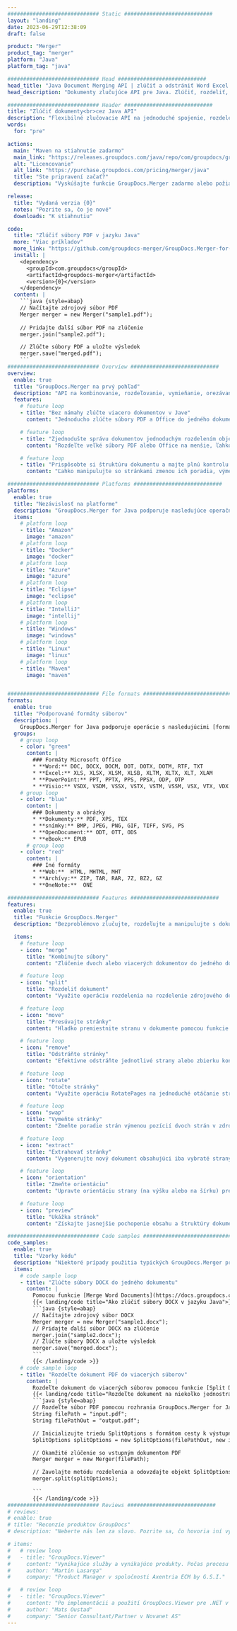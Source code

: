 ```yaml
---
############################# Static ############################
layout: "landing"
date: 2023-06-29T12:38:09
draft: false

product: "Merger"
product_tag: "merger"
platform: "Java"
platform_tag: "java"

############################# Head ############################
head_title: "Java Document Merging API | zlúčiť a odstrániť Word Excel PDF XPS EPUB"
head_description: "Dokumenty zlučujúce API pre Java. Zlúčiť, rozdeliť, vymeniť, zmeniť poradie a odstrániť strany formátov PDF, Microsoft Word, Excel, prezentácie, Visio, XPS a EPUB."

############################# Header ############################
title: "Zlúčiť dokumenty<br>cez Java API"
description: "Flexibilné zlučovacie API na jednoduché spojenie, rozdelenie alebo úpravu dokumentov PDF a Office"
words:
  for: "pre"

actions:
  main: "Maven na stiahnutie zadarmo"
  main_link: "https://releases.groupdocs.com/java/repo/com/groupdocs/groupdocs-merger/"
  alt: "Licencovanie"
  alt_link: "https://purchase.groupdocs.com/pricing/merger/java"
  title: "Ste pripravení začať?"
  description: "Vyskúšajte funkcie GroupDocs.Merger zadarmo alebo požiadajte o licenciu"

release:
  title: "Vydaná verzia {0}"
  notes: "Pozrite sa, čo je nové"
  downloads: "K stiahnutiu"

code:
  title: "Zlúčiť súbory PDF v jazyku Java"
  more: "Viac príkladov"
  more_link: "https://github.com/groupdocs-merger/GroupDocs.Merger-for-Java"
  install: |
    <dependency>
      <groupId>com.groupdocs</groupId>
      <artifactId>groupdocs-merger</artifactId>
      <version>{0}</version>
    </dependency>
  content: |
    ```java {style=abap}   
    // Načítajte zdrojový súbor PDF
    Merger merger = new Merger("sample1.pdf");
    
    // Pridajte ďalší súbor PDF na zlúčenie
    merger.join("sample2.pdf");

    // Zlúčte súbory PDF a uložte výsledok
    merger.save("merged.pdf");
    ```
############################# Overview ############################
overview:
  enable: true
  title: "GroupDocs.Merger na prvý pohľad"
  description: "API na kombinovanie, rozdeľovanie, vymieňanie, orezávanie alebo odstraňovanie dokumentov, snímok a diagramov v aplikáciách Java"
  features:
    # feature loop
    - title: "Bez námahy zlúčte viacero dokumentov v Jave"
      content: "Jednoducho zlúčte súbory PDF a Office do jedného dokumentu v jazyku Java, využite možnosti knižnice GroupDocs.Merger. Využite výhody jeho rozsiahlej podpory formátov, ktorá vám umožňuje bezproblémovo kombinovať rôzne typy súborov, čo vedie k pohodlnému a efektívnemu procesu spájania."

    # feature loop
    - title: "Zjednodušte správu dokumentov jednoduchým rozdelením objemných súborov"
      content: "Rozdeľte veľké súbory PDF alebo Office na menšie, ľahko ovládateľné časti. Môžete rozdeliť dokumenty na základe konkrétnych strán, rozsahov alebo dokonca extrahovať jednotlivé strany jednoducho a pohodlne. Zjednodušte správu dokumentov využitím bezproblémových možností knižnice GroupDocs.Merger a urobte svoje súbory lepšie organizované a spravovateľné."

    # feature loop
    - title: "Prispôsobte si štruktúru dokumentu a majte plnú kontrolu nad svojimi súbormi"
      content: "Ľahko manipulujte so stránkami zmenou ich poradia, výmenou alebo odstránením. Usporiadajte a prispôsobte svoje dokumenty podľa vašich špecifických požiadaviek s flexibilitou pri vytváraní personalizovanej štruktúry súborov."

############################# Platforms ############################
platforms:
  enable: true
  title: "Nezávislosť na platforme"
  description: "GroupDocs.Merger for Java podporuje nasledujúce operačné systémy, rámce a správcov balíkov"
  items:
    # platform loop
    - title: "Amazon"
      image: "amazon"
    # platform loop
    - title: "Docker"
      image: "docker"
    # platform loop
    - title: "Azure"
      image: "azure"
    # platform loop
    - title: "Eclipse"
      image: "eclipse"
    # platform loop
    - title: "IntelliJ"
      image: "intellij"
    # platform loop
    - title: "Windows"
      image: "windows"
    # platform loop
    - title: "Linux"
      image: "linux"
    # platform loop
    - title: "Maven"
      image: "maven"


############################# File formats ############################
formats:
  enable: true
  title: "Podporované formáty súborov"
  description: |
    GroupDocs.Merger for Java podporuje operácie s nasledujúcimi [formátmi súborov dokumentov](https://docs.groupdocs.com/merger/java/supported-document-formats/).
  groups:
    # group loop
    - color: "green"
      content: |
        ### Formáty Microsoft Office
        * **Word:** DOC, DOCX, DOCM, DOT, DOTX, DOTM, RTF, TXT
        * **Excel:** XLS, XLSX, XLSM, XLSB, XLTM, XLTX, XLT, XLAM
        * **PowerPoint:** PPT, PPTX, PPS, PPSX, ODP, OTP
        * **Visio:** VSDX, VSDM, VSSX, VSTX, VSTM, VSSM, VSX, VTX, VDX
    # group loop
    - color: "blue"
      content: |
        ### Dokumenty a obrázky
        * **Dokumenty:** PDF, XPS, TEX
        * **snímky:** BMP, JPEG, PNG, GIF, TIFF, SVG, PS
        * **OpenDocument:** ODT, OTT, ODS
        * **eBook:** EPUB
      # group loop
    - color: "red"
      content: |
        ### Iné formáty
        * **Web:**  HTML, MHTML, MHT
        * **Archívy:** ZIP, TAR, RAR, 7Z, BZ2, GZ
        * **OneNote:**  ONE

############################# Features ############################
features:
  enable: true
  title: "Funkcie GroupDocs.Merger"
  description: "Bezproblémovo zlučujte, rozdeľujte a manipulujte s dokumentmi PDF a Office"

  items:
    # feature loop
    - icon: "merge"
      title: "Kombinujte súbory"
      content: "Zlúčenie dvoch alebo viacerých dokumentov do jedného dokumentu, spojením konkrétnych strán alebo rozsahov strán z viacerých zdrojových dokumentov."

    # feature loop
    - icon: "split"
      title: "Rozdeliť dokument"
      content: "Využite operáciu rozdelenia na rozdelenie zdrojového dokumentu do viacerých výsledných dokumentov, čo umožňuje efektívnu organizáciu a správu súborov."

    # feature loop
    - icon: "move"
      title: "Presúvajte stránky"
      content: "Hladko premiestnite stranu v dokumente pomocou funkcie MovePage."

    # feature loop
    - icon: "remove"
      title: "Odstráňte stránky"
      content: "Efektívne odstráňte jednotlivé strany alebo zbierku konkrétnych čísel strán zo zdrojového dokumentu pomocou funkcie RemovePages."

    # feature loop
    - icon: "rotate"
      title: "Otočte stránky"
      content: "Využite operáciu RotatePages na jednoduché otáčanie strán v dokumente zadaním uhla otočenia ako 90, 180 alebo 270 stupňov"

    # feature loop
    - icon: "swap"
      title: "Vymeňte stránky"
      content: "Zmeňte poradie strán výmenou pozícií dvoch strán v zdrojovom dokumente, čím vznikne nový dokument."

    # feature loop
    - icon: "extract"
      title: "Extrahovať stránky"
      content: "Vygenerujte nový dokument obsahujúci iba vybraté strany extrahovaním konkrétnych strán alebo rozsahov strán zo zdrojového dokumentu."

    # feature loop
    - icon: "orientation"
      title: "Zmeňte orientáciu"
      content: "Upravte orientáciu strany (na výšku alebo na šírku) pre konkrétne strany alebo všetky strany dokumentu pomocou operácie ChangeOrientation."

    # feature loop
    - icon: "preview"
      title: "Ukážka stránok"
      content: "Získajte jasnejšie pochopenie obsahu a štruktúry dokumentu vygenerovaním obrázkových reprezentácií jeho stránok. Vytvorte ukážky všetkých alebo len konkrétnych stránok."

############################# Code samples ############################
code_samples:
  enable: true
  title: "Vzorky kódu"
  description: "Niektoré prípady použitia typických GroupDocs.Merger pre operácie Java"
  items:
    # code sample loop
    - title: "Zlúčte súbory DOCX do jedného dokumentu"
      content: |
        Pomocou funkcie [Merge Word Documents](https://docs.groupdocs.com/merger/java/merge/word/) môžete spojiť celé súbory DOCX do jedného dokumentu načítaním zdrojového súboru a pridaním ďalších súborov DOCX. a uloženie zlúčeného dokumentu. Nižšie je uvedený útržok kódu Java, ktorý demonštruje proces zlúčenia:
        {{< landing/code title="Ako zlúčiť súbory DOCX v jazyku Java">}}
        ```java {style=abap}   
        // Načítajte zdrojový súbor DOCX
        Merger merger = new Merger("sample1.docx");
        // Pridajte ďalší súbor DOCX na zlúčenie
        merger.join("sample2.docx");
        // Zlúčte súbory DOCX a uložte výsledok
        merger.save("merged.docx");
        ```
        {{< /landing/code >}}
    # code sample loop
    - title: "Rozdeľte dokument PDF do viacerých súborov"
      content: |
        Rozdeľte dokument do viacerých súborov pomocou funkcie [Split Document](https://docs.groupdocs.com/merger/java/split-document/), ktorá zjednoduší proces správy a extrahovania konkrétnych sekcií alebo strán z veľkých dokumentov. Umožňuje vám rozdeliť dokumenty na menšie časti na základe rôznych kritérií – podľa rozsahu strán, podľa počiatočných/koncových strán, podľa čísiel nepárnych/párnych strán atď.
        {{< landing/code title="Rozdeľte dokument na niekoľko jednostránkových dokumentov">}}
        ```java {style=abap}   
        // Rozdeľte súbor PDF pomocou rozhrania GroupDocs.Merger for Java API
        String filePath = "input.pdf";
        String filePathOut = "output.pdf";

        // Inicializujte triedu SplitOptions s formátom cesty k výstupným súborom
        SplitOptions splitOptions = new SplitOptions(filePathOut, new int[] { 3, 6, 8 });

        // Okamžité zlúčenie so vstupným dokumentom PDF
        Merger merger = new Merger(filePath);

        // Zavolajte metódu rozdelenia a odovzdajte objekt SplitOptions na uloženie výsledných dokumentov
        merger.split(splitOptions);
  
        ```
        {{< /landing/code >}}
############################# Reviews ############################
# reviews:
# enable: true
# title: "Recenzie produktov GroupDocs"
# description: "Neberte nás len za slovo. Pozrite sa, čo hovoria iní vývojári o našich rozhraniach API"

# items:
#   # review loop
#   - title: "GroupDocs.Viewer"
#     content: "Vynikajúce služby a vynikajúce produkty. Počas procesu implementácie GroupDocs.Viewer for .NET boli mimoriadne nápomocní a pohotoví, nemôžeme ich dostatočne odporučiť."
#     author: "Martin Lasarga"
#     company: "Product Manager v spoločnosti Axentria ECM by G.S.I."

#   # review loop
#   - title: "GroupDocs.Viewer"
#     content: "Po implementácii a použití GroupDocs.Viewer pre .NET v projekte to vyzerá, že funguje veľmi dobre. Testoval som s množstvom dokumentov a zatiaľ je to dobré. Všetko, čo som naň hodil, sa pekne vykresľuje a vyzerá rovnako dobre ako v prehliadači PDF alebo MS Word."
#     author: "Mats Oustad"
#     company: "Senior Consultant/Partner v Novanet AS"
---
```

